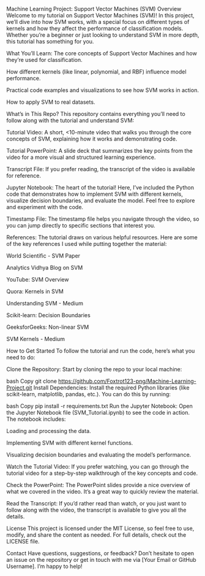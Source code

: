 Machine Learning Project: Support Vector Machines (SVM)
Overview
Welcome to my tutorial on Support Vector Machines (SVM)! In this project, we’ll dive into how SVM works, with a special focus on different types of kernels and how they affect the performance of classification models. Whether you’re a beginner or just looking to understand SVM in more depth, this tutorial has something for you.

What You’ll Learn:
The core concepts of Support Vector Machines and how they’re used for classification.

How different kernels (like linear, polynomial, and RBF) influence model performance.

Practical code examples and visualizations to see how SVM works in action.

How to apply SVM to real datasets.

What’s in This Repo?
This repository contains everything you’ll need to follow along with the tutorial and understand SVM:

Tutorial Video:
A short, <10-minute video that walks you through the core concepts of SVM, explaining how it works and demonstrating code.

Tutorial PowerPoint:
A slide deck that summarizes the key points from the video for a more visual and structured learning experience.

Transcript File:
If you prefer reading, the transcript of the video is available for reference.

Jupyter Notebook:
The heart of the tutorial! Here, I’ve included the Python code that demonstrates how to implement SVM with different kernels, visualize decision boundaries, and evaluate the model. Feel free to explore and experiment with the code.

Timestamp File:
The timestamp file helps you navigate through the video, so you can jump directly to specific sections that interest you.

References:
The tutorial draws on various helpful resources. Here are some of the key references I used while putting together the material:

World Scientific - SVM Paper

Analytics Vidhya Blog on SVM

YouTube: SVM Overview

Quora: Kernels in SVM

Understanding SVM - Medium

Scikit-learn: Decision Boundaries

GeeksforGeeks: Non-linear SVM

SVM Kernels - Medium

How to Get Started
To follow the tutorial and run the code, here’s what you need to do:

Clone the Repository: Start by cloning the repo to your local machine:

bash
Copy
git clone https://github.com/Foxtrot123-png/Machine-Learning-Project.git
Install Dependencies: Install the required Python libraries (like scikit-learn, matplotlib, pandas, etc.). You can do this by running:

bash
Copy
pip install -r requirements.txt
Run the Jupyter Notebook: Open the Jupyter Notebook file (SVM_Tutorial.ipynb) to see the code in action. The notebook includes:

Loading and processing the data.

Implementing SVM with different kernel functions.

Visualizing decision boundaries and evaluating the model’s performance.

Watch the Tutorial Video: If you prefer watching, you can go through the tutorial video for a step-by-step walkthrough of the key concepts and code.

Check the PowerPoint: The PowerPoint slides provide a nice overview of what we covered in the video. It’s a great way to quickly review the material.

Read the Transcript: If you’d rather read than watch, or you just want to follow along with the video, the transcript is available to give you all the details.

License
This project is licensed under the MIT License, so feel free to use, modify, and share the content as needed. For full details, check out the LICENSE file.

Contact
Have questions, suggestions, or feedback? Don’t hesitate to open an issue on the repository or get in touch with me via [Your Email or GitHub Username]. I’m happy to help!
